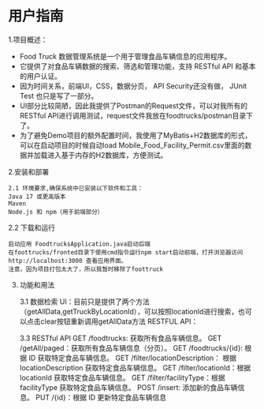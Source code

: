 # 用户指南


1.项目概述：
* Food Truck 数据管理系统是一个用于管理食品车辆信息的应用程序。
* 它提供了对食品车辆数据的搜索、筛选和管理功能，支持 RESTful API 和基本的用户认证。
* 因为时间关系，前端UI，CSS，数据分页， API Security还没有做， JUnit Test 也只是写了一部分。
* UI部分比较简陋，因此我提供了Postman的Request文件，可以对我所有的RESTful API进行调用测试，request文件我放在foodtrucks/postman目录下了。
* 为了避免Demo项目的额外配置时间，我使用了MyBatis+H2数据库的形式，可以在启动项目的时候自动load Mobile_Food_Facility_Permit.csv里面的数据并加载进入基于内存的H2数据库，方便测试。

2.安装和部署

    2.1 环境要求,确保系统中已安装以下软件和工具：
    Java 17 或更高版本
    Maven
    Node.js 和 npm（用于前端部分）

2.2 下载和运行
    
    启动应用 FoodtrucksApplication.java启动后端
    在foottrucks/fronted目录下使用cmd指令运行npm start启动前端，打开浏览器访问 http://localhost:3000 查看应用界面。
    注意，因为项目打包太大了，所以我暂时移除了foottruck


3. 功能和用法


    3.1 数据检索
    UI：目前只是提供了两个方法（getAllData,getTruckByLocationId），可以按照locationId进行搜索，也可以点击clear按钮重新调用getAllData方法
    RESTFUL API：
    
    3.3 RESTful API
    GET /foodtrucks: 获取所有食品车辆信息。
    GET /getAll/paged：获取所有食品车辆信息（分页）。
    GET /foodtrucks/{id}: 根据 ID 获取特定食品车辆信息。
    GET /filter/locationDescription： 根据 locationDescription 获取特定食品车辆信息。
    GET /filter/locationId：根据 locationId 获取特定食品车辆信息。
    GET /filter/facilityType：根据 facilityType 获取特定食品车辆信息。
    POST /insert: 添加新的食品车辆信息。
    PUT /{id}：根据 ID 更新特定食品车辆信息
   

   